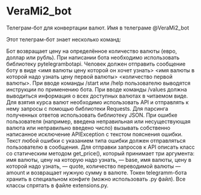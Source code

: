 # VeraMi2_bot
Телеграм-бот для конвертации валют. Имя в телеграме @VeraMi2_bot

Этот телеграм-бот знает несколько команд:

Бот возвращает цену на определённое количество валюты (евро, доллар или рубль). При написании бота необходимо использовать библиотеку pytelegrambotapi. Человек должен отправить сообщение боту в виде <имя валюты цену которой он хочет узнать> <имя валюты в которой надо узнать цену первой валюты> <количество первой валюты>. При вводе команды /start или /help пользователю выводятся инструкции по применению бота. При вводе команды /values должна выводиться информация о всех доступных валютах в читаемом виде. Для взятия курса валют необходимо использовать API и отправлять к нему запросы с помощью библиотеки Requests. Для парсинга полученных ответов использовать библиотеку JSON. При ошибке пользователя (например, введена неправильная или несуществующая валюта или неправильно введено число) вызывать собственно написанное исключение APIException с текстом пояснения ошибки. Текст любой ошибки с указанием типа ошибки должен отправляться пользователю в сообщения. Для отправки запросов к API описать класс со статическим методом get_price(), который принимает три аргумента: имя валюты, цену на которую надо узнать, — base, имя валюты, цену в которой надо узнать, — quote, количество переводимой валюты — amount и возвращает нужную сумму в валюте. Токен telegramm-бота хранить в специальном конфиге (можно использовать .py файл). Все классы спрятать в файле extensions.py.
